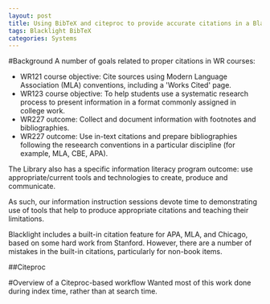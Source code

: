```yaml
---
layout: post
title: Using BibTeX and citeproc to provide accurate citations in a Blacklight-based discovery layer
tags: Blacklight BibTeX
categories: Systems
---
```

#Background
A number of goals related to proper citations in WR courses:
* WR121 course objective: Cite sources using Modern Language Association (MLA) conventions, including a 'Works Cited' page.
* WR123 course objective: To help students use a systematic research process to present information in a format commonly assigned in college work.
* WR227 outcome: Collect and document information with footnotes and bibliographies.
* WR227 outcome: Use in-text citations and prepare bibliographies following the reseearch conventions in a particular discipline (for example, MLA, CBE, APA).

The Library also has a specific information literacy program outcome: use appropriate/current tools and technologies to create, produce and communicate.

As such, our information instruction sessions devote time to demonstrating use of tools that help to produce appropriate citations and teaching their limitations.

Blacklight includes a built-in citation feature for APA, MLA, and Chicago, based on some hard work from Stanford.  However, there are a number of mistakes in the built-in citations, particularly for non-book items.

##Citeproc

#Overview of a Citeproc-based workflow
Wanted most of this work done during index time, rather than at search time.
